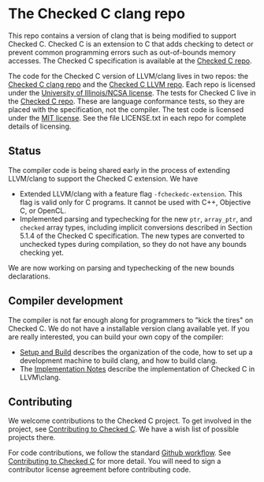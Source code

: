 # The Checked C clang repo

This repo contains a version of clang that is being modified to support Checked C.  Checked C is
an extension to C that adds checking to detect or prevent common programming  errors such as
out-of-bounds memory accesses.  The Checked C specification is available  at the 
[Checked C repo](https://github.com/Microsoft/checkedc).


The code for the Checked C version of LLVM/clang lives in two repos: the 
[Checked C clang repo](https://github.com/Microsoft/checked-clang)
and the [Checked C LLVM repo](https://github.com/Microsoft/checkedc-llvm).  Each repo is licensed 
under the [University of Illinois/NCSA license](https://opensource.org/licenses/NCSA).
The tests for Checked C live in the [Checked C repo](https://github.com/Microsoft/checkedc).  These are
language conformance tests, so they are placed with the specification, not the compiler.
The test code is licensed under the [MIT license](https://opensource.org/licenses/MIT).
See the file LICENSE.txt in each repo for complete details of licensing.  

## Status

The compiler code is being shared early in the process of extending LLVM/clang to support the Checked C
extension.  We have

- Extended LLVM/clang with a feature flag `-fcheckedc-extension`.  This flag is valid only for C programs.
  It cannot be used with C++, Objective C, or OpenCL.
- Implemented parsing and typechecking for the new `ptr`, `array_ptr`, and `checked` array types, 
  including implicit conversions described in Section 5.1.4 of the Checked C specification.  The new
  types are converted to unchecked types during compilation, so they do not have any bounds checking
  yet.

We are now working on parsing and typechecking of the new bounds declarations.

## Compiler development

The compiler is not far enough along for programmers to "kick the tires" on Checked C.   We do not have a
installable version clang available yet.  If you are really interested, you can build your own copy of the compiler:

- [Setup and Build](docs\CheckedC\Setup-and-Build.md) describes the organization of the code,
how to set up a development machine to build clang, and how to build clang.
- The [Implementation Notes](docs\CheckedC\Implementation-Notes.md) describe the implementation of Checked C
   in LLVM\clang.

## Contributing

We welcome contributions to the Checked C project.  To get involved in the project, see
[Contributing to Checked C](https://github.com/Microsoft/checkedc/blob/master/CONTRIBUTING.md).   We have
a wish list of possible projects there.   

For code contributions, we follow the standard
[Github workflow](https://guides.github.com/introduction/flow/).  See 
[Contributing to Checked C](https://github.com/Microsoft/checkedc/blob/master/CONTRIBUTING.md) for more detail.
You will need to sign a contributor license agreement before contributing code.
